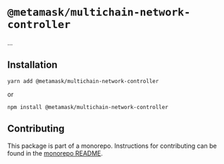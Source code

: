 # `@metamask/multichain-network-controller`

...

## Installation

`yarn add @metamask/multichain-network-controller`

or

`npm install @metamask/multichain-network-controller`

## Contributing

This package is part of a monorepo. Instructions for contributing can be found in the [monorepo README](https://github.com/MetaMask/core#readme).
